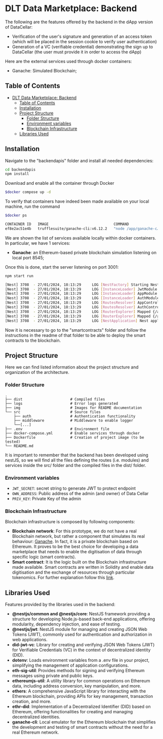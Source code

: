 # DLT Data Marketplace: Backend

The following are the features offered by the backend in the dApp version of DataCellar:

- Verification of the user's signature and generation of an access token (which will be placed in the session cookie to verify user authentication)
- Generation of a VC (verifiable credential) demonstrating the sign up to DataCellar ​(the user must provide it in order to access the dApp)

Here are the external services used through docker containers:

- Ganache: Simulated Blockchain;


## Table of Contents

- [DLT Data Marketplace: Backend](#dlt-data-marketplace-backend)
  - [Table of Contents](#table-of-contents)
  - [Installation](#installation)
  - [Project Structure](#project-structure)
    - [Folder Structure](#folder-structure)
    - [Environment variables](#environment-variables)
    - [Blockchain Infrastructure](#blockchain-infrastructure)
  - [Libraries Used](#libraries-used)


## Installation

Navigate to the "backendapis" folder and install all needed dependencies:

```bash
cd backendapis
npm install
```

Download and enable all the container through Docker

```bash
$docker compose up -d
```
To verify that containers have indeed been made available on your local machine, run the command

```bash
$docker ps

CONTAINER ID   IMAGE                              COMMAND                  CREATED         STATUS         PORTS                    NAMES
ef8e2ac51e4b   trufflesuite/ganache-cli:v6.12.2   "node /app/ganache-c…"   5 seconds ago   Up 3 seconds   0.0.0.0:8545->8545/tcp   blockchain-DataCellar
```
We are shown the list of services available locally within docker containers. In particular, we have 1 services:

- **Ganache**: an Ethereum-based private blockchain simulation listening on local port 8545;

Once this is done, start the server listening on port 3001:

```bash
npm start run

[Nest] 3708  - 27/01/2024, 18:13:29     LOG [NestFactory] Starting Nest application...
[Nest] 3708  - 27/01/2024, 18:13:29     LOG [InstanceLoader] JwtModule dependencies initialized +16ms
[Nest] 3708  - 27/01/2024, 18:13:29     LOG [InstanceLoader] AppModule dependencies initialized +1ms
[Nest] 3708  - 27/01/2024, 18:13:29     LOG [InstanceLoader] AuthModule dependencies initialized +1ms
[Nest] 3708  - 27/01/2024, 18:13:29     LOG [RoutesResolver] AppController {/}: +70ms
[Nest] 3708  - 27/01/2024, 18:13:29     LOG [RoutesResolver] AuthController {/auth}: +1ms
[Nest] 3708  - 27/01/2024, 18:13:29     LOG [RouterExplorer] Mapped {/auth/signin, POST} route +7ms
[Nest] 3708  - 27/01/2024, 18:13:29     LOG [RouterExplorer] Mapped {/auth/signup, POST} route +1ms
[Nest] 3708  - 27/01/2024, 18:13:29     LOG [NestApplication] Nest application successfully started +4ms
```

Now it is necessary to go to the "smartcontracts" folder and follow the instructions in the readme of that folder to be able to deploy the smart contracts to the blockchain.


## Project Structure

Here we can find listed information about the project structure and organization of the architecture.

### Folder Structure

    .
    ├── dist                      # Compiled files
    ├── logs                      # Error logs generated
    ├── img                       # Images for README documentation
    └── src                       # Source files
        ├── auth                  # Authentication functionality
        ├── middleware            # Middleware to enable logger
        └──[...]
    ├── .env                      # Environment file
    ├── docker-compose.yml        # Enable services through docker
    ├── Dockerfile                # Creation of project image (to be tested)
    └── README.md

It is important to remember that the backend has been developed using nestJS, so we will find all the files defining the routes (i.e. modules) and services inside the src/ folder and the compiled files in the dist/ folder.

### Environment variables

- `JWT_SECRET`: secret string to generate JWT to protect endpoint
- `OWN_ADDRESS`: Public address of the admin (and owner) of Data Cellar
- `PRIV_KEY`: Private Key of the admin

### Blockchain Infrastructure

Blockchain infrastructure is composed by following components:

- **Blockchain network**: For this prototype, we do not have a real Blockchain network, but rather a component that simulates its real behaviour: [Ganache](https://trufflesuite.com/ganache/). In fact, it is a private blockchain based on Ethereum. It proves to be the best choice for developing a data marketplace that needs to enable the digitisation of data through specific logic (smart contracts).
- **Smart contract**: It is the logic built on the Blockchain infrastructure made available. Smart contracts are written in Solidity and enable data digitisation and the exchange of resources through particular tokenomics. For further explanation follow this [link](https://github.com/smeneguz/DataCellar/tree/dApp/smartcontracts).


## Libraries Used

Features provided by the libraries used in the backend:

- **@nestjs/common and @nestjs/core**: NestJS framework providing a structure for developing Node.js-based back-end applications, offering modularity, dependency injection, and ease of testing.
- **@nestjs/jwt**: NestJS module for managing and creating JSON Web Tokens (JWT), commonly used for authentication and authorization in web applications.    
- **did-jwt-vc**: Library for creating and verifying JSON Web Tokens (JWT) for Verifiable Credentials (VC) in the context of decentralized identity (DID).
- **dotenv**: Loads environment variables from a .env file in your project, simplifying the management of application configurations.
- **eth-sig-util**: Provides methods for signing and verifying Ethereum messages using private and public keys.
- **ethereumjs-util**: A utility library for common operations on Ethereum data, including address conversion, key manipulation, and more.
- **ethers**: A comprehensive JavaScript library for interacting with the Ethereum blockchain, providing APIs for key management, transaction creation, and more.
- **ethr-did**: Implementation of a Decentralized Identifier (DID) based on Ethereum, offering functionalities for creating and managing decentralized identities.
- **ganache-cli**: Local emulator for the Ethereum blockchain that simplifies the development and testing of smart contracts without the need for a real Ethereum network.